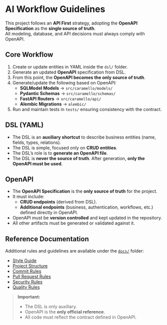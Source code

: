 # AI Workflow Guidelines

This project follows an **API First** strategy, adopting the **OpenAPI Specification** as the **single source of truth**.  
All modeling, database, and API decisions must always comply with OpenAPI.  

## Core Workflow

1. Create or update entities in YAML inside the `dsl/` folder.  
2. Generate an updated **OpenAPI** specification from DSL.  
3. From this point, the **OpenAPI becomes the only source of truth**.  
4. Generate/update the following based on OpenAPI:  
   - **SQLModel Models** → `src/caramello/models/`  
   - **Pydantic Schemas** → `src/caramello/schemas/`  
   - **FastAPI Routers** → `src/caramello/api/`  
   - **Alembic Migrations** → `alembic/`  
5. Run and maintain tests in `tests/` ensuring consistency with the contract.  

## DSL (YAML)
- The DSL is an **auxiliary shortcut** to describe business entities (name, fields, types, relations).  
- The DSL is simple, focused only on **CRUD entities**.  
- The DSL’s role is to **generate an OpenAPI file**.  
- The DSL is **never the source of truth**. After generation, **only the OpenAPI must be used**.  

## OpenAPI
- The **OpenAPI Specification** is the **only source of truth** for the project.  
- It must include:  
  - **CRUD endpoints** (derived from DSL).  
  - **Additional endpoints** (business, authentication, workflows, etc.) defined directly in OpenAPI.  
- OpenAPI must be **version controlled** and kept updated in the repository.  
- All other artifacts must be generated or validated against it.  

## Reference Documentation
Additional rules and guidelines are available under the [`docs/`](./docs) folder:  
- [Style Guide](./docs/style_guide.md)  
- [Project Structure](./docs/project_structure.md)  
- [Commit Rules](./docs/commit_rules.md)  
- [Pull Request Rules](./docs/pr_rules.md)  
- [Security Rules](./docs/security_rules.md)  
- [Quality Rules](./docs/quality_rules.md)  

> **Important:**  
> - The DSL is only auxiliary.  
> - OpenAPI is the **only official reference**.  
> - All code must reflect the contract defined in OpenAPI.  
